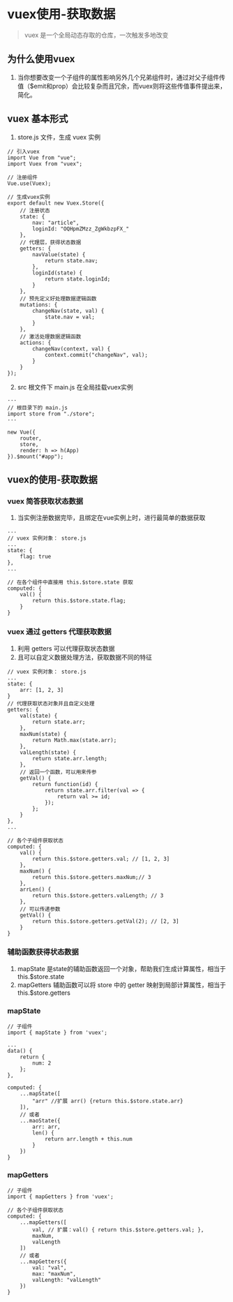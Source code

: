 # vuex使用-获取数据
> vuex 是一个全局动态存取的仓库，一次触发多地改变

## 为什么使用vuex
1. 当你想要改变一个子组件的属性影响另外几个兄弟组件时，通过对父子组件传值（$emit和prop）会比较复杂而且冗余，而vuex则将这些传值事件提出来，简化。

## vuex 基本形式
1. store.js 文件，生成 vuex 实例

```
// 引入vuex
import Vue from "vue";
import Vuex from "vuex";

// 注册组件
Vue.use(Vuex);

// 生成vuex实例
export default new Vuex.Store({
    // 注册状态
    state: {
        nav: "article",
        loginId: "OQHpmZMzz_ZgWkbzpFX_"
    },
    // 代理层，获得状态数据
    getters: {
        navValue(state) {
            return state.nav;
        },
        loginId(state) {
            return state.loginId;
        }
    },
    // 预先定义好处理数据逻辑函数
    mutations: {
        changeNav(state, val) {
            state.nav = val;
        }
    },
    // 激活处理数据逻辑函数
    actions: {
        changeNav(context, val) {
            context.commit("changeNav", val);
        }
    }
});
```

2. src 根文件下 main.js 在全局挂载vuex实例

```
···
// 根目录下的 main.js
import store from "./store";
···

new Vue({
    router,
    store,
    render: h => h(App)
}).$mount("#app");

```

## vuex的使用-获取数据
### vuex 简答获取状态数据
1. 当实例注册数据完毕，且绑定在vue实例上时，进行最简单的数据获取

```
...
// vuex 实例对象： store.js
...
state: {
    flag: true
},
...

// 在各个组件中直接用 this.$store.state 获取
computed: {
    val() {
        return this.$store.state.flag;
    }
}
```

### vuex 通过 getters 代理获取数据
1. 利用 getters 可以代理获取状态数据
2. 且可以自定义数据处理方法，获取数据不同的特征

```
// vuex 实例对象： store.js
...
state: {
    arr: [1, 2, 3]
}
// 代理获取状态对象并且自定义处理
getters: {
    val(state) {
        return state.arr;
    },
    maxNum(state) {
        return Math.max(state.arr);
    },
    valLength(state) {
        return state.arr.length;
    },
    // 返回一个函数，可以用来传参
    getVal() {
        return function(id) {
            return state.arr.filter(val => {
                return val >= id;
            });
        };
    }
},
...

// 各个子组件获取状态
computed: {
    val() {
        return this.$store.getters.val; // [1, 2, 3]
    },
    maxNum() {
        return this.$store.getters.maxNum;// 3
    },
    arrLen() {
        return this.$store.getters.valLength; // 3
    },
    // 可以传递参数
    getVal() {
        return this.$store.getters.getVal(2); // [2, 3]
    }
}
```

### 辅助函数获得状态数据
1. mapState 是state的辅助函数返回一个对象，帮助我们生成计算属性，相当于 this.$store.state
2. mapGetters 辅助函数可以将 store 中的 getter 映射到局部计算属性，相当于 this.$store.getters

### mapState
```
// 子组件
import { mapState } from 'vuex';

...
data() {
    return {
        num: 2
    };
},

computed: {
    ...mapState([
        "arr" //扩展 arr() {return this.$store.state.arr}
    ]),
    // 或者
    ...maoState({
        arr: arr,
        len() {
            return arr.length + this.num
        }
    })
}
```

### mapGetters
```
// 子组件
import { mapGetters } from 'vuex';

// 各个子组件获取状态
computed: {
    ...mapGetters([
        val, // 扩展：val() { return this.$store.getters.val; },
        maxNum,
        valLength
    ])
    // 或者
    ...mapGetters({
        val: "val",
        max: "maxNum",
        valLength: "valLength"
    })
}
```
